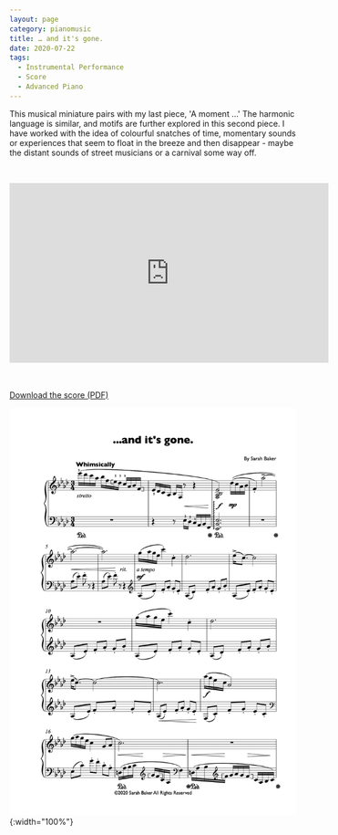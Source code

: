 ```yaml
---
layout: page
category: pianomusic
title: … and it's gone.
date: 2020-07-22
tags:
  - Instrumental Performance
  - Score
  - Advanced Piano
---
```


This musical miniature pairs with my last piece, 'A moment …' The harmonic language is similar, and motifs are further explored in this second piece. I have worked with the idea of colourful snatches of time, momentary sounds or experiences that seem to float in the breeze and then disappear - maybe the distant sounds of street musicians or a carnival some way off. 

&nbsp;

<iframe width="560" height="315" src="https://www.youtube.com/embed/Amlw0RP3BDM" frameborder="0" allow="accelerometer; autoplay; encrypted-media; gyroscope; picture-in-picture" allowfullscreen></iframe>

&nbsp;

[Download the score (PDF)](/public/files/and-its-gone.pdf)

![and so it goes on score example](/public/images/scores/and-its-gone.jpg){:width="100%"}